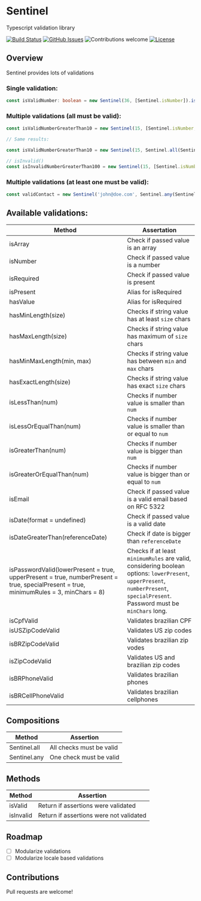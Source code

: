 # Sentinel

Typescript validation library

[![Build Status](https://travis-ci.org/yield-workflow/sentinel.svg?branch=master)](https://travis-ci.org/yield-workflow/sentinel) [![GitHub Issues](https://img.shields.io/github/issues/yield-workflow/sentinel.svg)](https://github.com/yield-workflow/sentinel/issues) ![Contributions welcome](https://img.shields.io/badge/contributions-welcome-orange.svg) [![License](https://img.shields.io/badge/license-MIT-blue.svg)](https://opensource.org/licenses/MIT)

## Overview

Sentinel provides lots of validations

### Single validation:

```typescript
const isValidNumber: boolean = new Sentinel(36, [Sentinel.isNumber]).isValid()
```

### Multiple validations (all must be valid):

```typescript
const isValidNumberGreaterThan10 = new Sentinel(15, [Sentinel.isNumber, Sentinel.isGreaterThan(10)]).isValid()

// Same results:

const isValidNumberGreaterThan10 = new Sentinel(15, Sentinel.all(Sentinel.isNumber, Sentinel.isGreaterThan(10))).isValid()

// isInvalid()
const isInvalidNumberGreaterThan100 = new Sentinel(15, [Sentinel.isNumber, Sentinel.isGreaterThan(100)]).isInvalid()
```

### Multiple validations (at least one must be valid):

```typescript
const validContact = new Sentinel('john@doe.com', Sentinel.any(Sentinel.isEmail, Sentinel.isBrazilianCellPhone(true))).isValid()
```



## Available validations:

| Method                                                       | Assertation                                                  |
| ------------------------------------------------------------ | ------------------------------------------------------------ |
| isArray                                                      | Check if passed value is an array                            |
| isNumber                                                     | Check if passed value is a number                            |
| isRequired                                                   | Check if passed value is present                             |
| isPresent                                                    | Alias for isRequired                                         |
| hasValue                                                     | Alias for isRequired                                         |
| hasMinLength(size)                                           | Checks if string value has at least `size` chars             |
| hasMaxLength(size)                                           | Checks if string value has maximum of `size` chars           |
| hasMinMaxLength(min, max)                                    | Checks if string value has between `min` and `max` chars     |
| hasExactLength(size)                                         | Checks if string value has exact `size` chars                |
| isLessThan(num)                                              | Checks if number value is smaller than `num`                 |
| isLessOrEqualThan(num)                                       | Checks if number value is smaller than or equal to `num`     |
| isGreaterThan(num)                                           | Checks if number value is bigger than `num`                  |
| isGreaterOrEqualThan(num)                                    | Checks if number value is bigger than or equal to `num`      |
| isEmail                                                      | Check if passed value is a valid email based on RFC 5322     |
| isDate(format = undefined)                                   | Check if passed value is a valid date                        |
| isDateGreaterThan(referenceDate)                             | Check if date is bigger than `referenceDate`                 |
| isPasswordValid(lowerPresent = true, upperPresent = true, numberPresent = true, specialPresent = true, minimumRules = 3, minChars = 8) | Checks if at least `minimumRules` are valid, considering boolean options: `lowerPresent`, `upperPresent`, `numberPresent`, `specialPresent`. Password must be `minChars` long. |
| isCpfValid                                                   | Validates brazilian CPF                                      |
| isUSZipCodeValid                                             | Validates US zip codes                                       |
| isBRZipCodeValid                                             | Validates brazilian zip vodes                                |
| isZipCodeValid                                               | Validates US and brazilian zip codes                         |
| isBRPhoneValid                                               | Validates brazilian phones                                   |
| isBRCellPhoneValid                                           | Validates brazilian cellphones                               |

## Compositions

| Method       | Assertion                |
| ------------ | ------------------------ |
| Sentinel.all | All checks must be valid |
| Sentinel.any | One check must be valid  |

## Methods

| Method    | Assertion                               |
| --------- | --------------------------------------- |
| isValid   | Return if assertions were validated     |
| isInvalid | Return if assertions were not validated |

## Roadmap

- [ ] Modularize validations
- [ ] Modularize locale based validations

## Contributions

Pull requests are welcome!